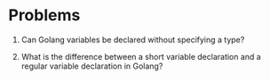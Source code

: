 # Problems

1. Can Golang variables be declared without specifying a type?

2. What is the difference between a short variable declaration and a regular variable declaration in Golang?